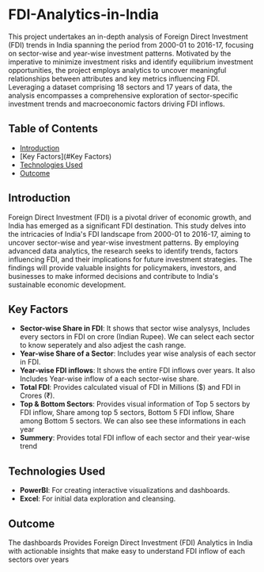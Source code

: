 # FDI-Analytics-in-India


This project undertakes an in-depth analysis of Foreign Direct Investment (FDI) trends in India spanning the 
period from 2000-01 to 2016-17, focusing on sector-wise and year-wise investment patterns. Motivated by 
the imperative to minimize investment risks and identify equilibrium investment opportunities, the project 
employs analytics to uncover meaningful relationships between attributes and key metrics influencing FDI. 
Leveraging a dataset comprising 18 sectors and 17 years of data, the analysis encompasses a comprehensive 
exploration of sector-specific investment trends and macroeconomic factors driving FDI inflows.  

## Table of Contents

- [Introduction](#introduction)
- [Key Factors](#Key Factors)
- [Technologies Used](#technologies-used)
- [Outcome](#Outcome)


## Introduction

Foreign Direct Investment (FDI) is a pivotal driver of economic growth, and India has emerged as a significant FDI destination. This study delves into the intricacies of India's FDI landscape from 2000-01 to 2016-17, aiming to uncover sector-wise and year-wise investment patterns. By employing advanced data analytics, the research seeks to identify trends, factors influencing FDI, and their implications for future investment strategies. The findings will provide valuable insights for policymakers, investors, and businesses to make informed decisions and contribute to India's sustainable economic development.


## Key Factors

- **Sector-wise Share in FDI**: It shows that sector wise analysys, Includes every sectors in FDI on crore (Indian Rupee). We can select each sector to know seperately and also adjest the cash range. 
- **Year-wise Share of a Sector**: Includes year wise analysis of each sector in FDI.
- **Year-wise FDI inflows**: It shows the entire FDI inflows over years. It also Includes Year-wise inflow of a each sector-wise share.
- **Total FDI**: Provides calculated visual of FDI in Millions ($) and FDI in Crores (₹).
- **Top & Bottom Sectors**: Provides visual information of Top 5 sectors by FDI inflow, Share among top 5 sectors, Bottom 5 FDI inflow, Share among Bottom 5 sectors. We can also see these informations in each year 
- **Summery**: Provides total FDI inflow of each sector and their year-wise trend

## Technologies Used

- **PowerBI**: For creating interactive visualizations and dashboards.
- **Excel**: For initial data exploration and cleansing.

## Outcome

The dashboards Provides Foreign Direct Investment (FDI) Analytics in India with actionable insights that make easy to understand FDI inflow of each sectors over years 

